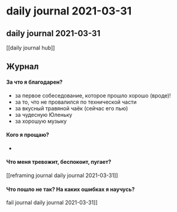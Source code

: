 # daily journal 2021-03-31

## daily journal 2021-03-31
[[daily journal hub]]


## Журнал
#### За что я благодарен?
- за первое собеседование, которое прошло хорошо (вроде)!
- за то, что не провалился по технической части
- за вкусный травяной чаёк (сейчас его пью)
- за чудесную Юленьку
- за хорошую музыку

#### Кого я прощаю?
- 

#### Что меня тревожит, беспокоит, пугает?
[[reframing journal daily journal 2021-03-31]]


#### Что пошло не так? На каких ошибках я научусь?
fail journal daily journal 2021-03-31]]

